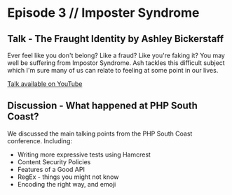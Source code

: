 # Episode 3 // Imposter Syndrome

## Talk - The Fraught Identity by Ashley Bickerstaff
Ever feel like you don't belong? Like a fraud? Like you're faking it? You may well be suffering from Impostor Syndrome. Ash tackles this difficult subject which I'm sure many of us can relate to feeling at some point in our lives.

[Talk available on YouTube](https://www.youtube.com/watch?v=ltkaqLLyIPU)

## Discussion - What happened at PHP South Coast?

We discussed the main talking points from the PHP South Coast conference. Including:

* Writing more expressive tests using Hamcrest 
* Content Security Policies 
* Features of a Good API 
* RegEx - things you might not know 
* Encoding the right way, and emoji